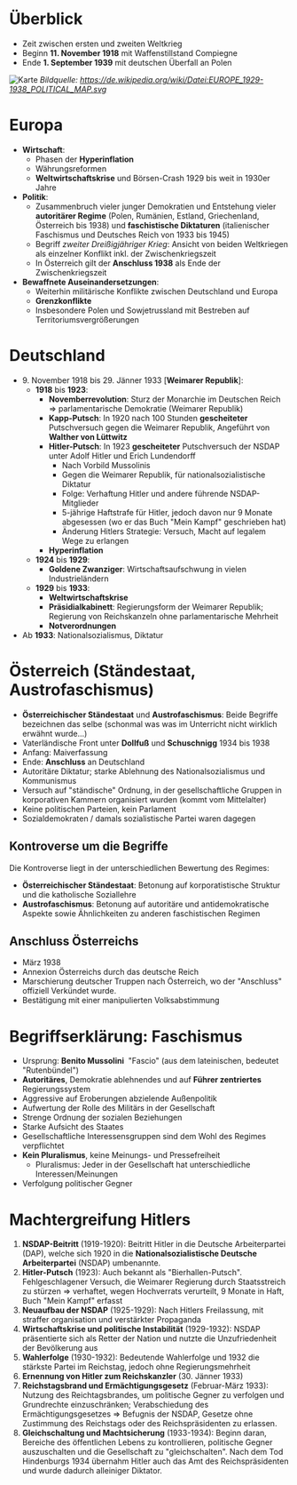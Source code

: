 # Überblick

- Zeit zwischen ersten und zweiten Weltkrieg
- Beginn **11. November 1918** mit Waffenstillstand Compiegne
- Ende **1. September 1939** mit deutschen Überfall an Polen

![Karte](https://upload.wikimedia.org/wikipedia/commons/thumb/9/9f/EUROPE_1929-1938_POLITICAL_MAP.svg/975px-EUROPE_1929-1938_POLITICAL_MAP.svg.png)
*Bildquelle: https://de.wikipedia.org/wiki/Datei:EUROPE_1929-1938_POLITICAL_MAP.svg*

# Europa

- **Wirtschaft**: 
  - Phasen der **Hyperinflation**
  - Währungsreformen
  - **Weltwirtschaftskrise** und Börsen-Crash 1929 bis weit in 1930er Jahre
- **Politik**:
  - Zusammenbruch vieler junger Demokratien und Entstehung vieler **autoritärer Regime** (Polen, Rumänien, Estland, Griechenland, Österreich bis 1938) und **faschistische Diktaturen** (italienischer Faschismus und Deutsches Reich von 1933 bis 1945)
  - Begriff *zweiter Dreißigjähriger Krieg*: Ansicht von beiden Weltkriegen als einzelner Konflikt inkl. der Zwischenkriegszeit
  - In Österreich gilt der **Anschluss 1938** als Ende der Zwischenkriegszeit
- **Bewaffnete Auseinandersetzungen**:
  - Weiterhin militärische Konflikte zwischen Deutschland und Europa
  - **Grenzkonflikte**
  - Insbesondere Polen und Sowjetrussland mit Bestreben auf Territoriumsvergrößerungen

# Deutschland
- 9\. November 1918 bis 29. Jänner 1933 [**Weimarer Republik**]: 
  - **1918** bis **1923**: 
    - **Novemberrevolution**: Sturz der Monarchie im Deutschen Reich $\Rightarrow$ parlamentarische Demokratie (Weimarer Republik)
    - **Kapp-Putsch**: In 1920 nach 100 Stunden **gescheiteter** Putschversuch gegen die Weimarer Republik, Angeführt von **Walther von Lüttwitz**
    - **Hitler-Putsch**: In 1923 **gescheiteter** Putschversuch der NSDAP unter Adolf Hitler und Erich Lundendorff
      - Nach Vorbild Mussolinis
      - Gegen die Weimarer Republik, für nationalsozialistische Diktatur
      - Folge: Verhaftung Hitler und andere führende NSDAP-Mitglieder 
      - 5-jährige Haftstrafe für Hitler, jedoch davon nur 9 Monate abgesessen (wo er das Buch "Mein Kampf" geschrieben hat)
      - Änderung Hitlers Strategie: Versuch, Macht auf legalem Wege zu erlangen
    - **Hyperinflation**
  - **1924** bis **1929**:
    - **Goldene Zwanziger**: Wirtschaftsaufschwung in vielen Industrieländern
  - **1929** bis **1933**:
    - **Weltwirtschaftskrise**
    - **Präsidialkabinett**: Regierungsform der Weimarer Republik; Regierung von Reichskanzeln ohne parlamentarische Mehrheit
    - **Notverordnungen**
- Ab **1933**: Nationalsozialismus, Diktatur

# Österreich (Ständestaat, Austrofaschismus)

- **Österreichischer Ständestaat** und **Austrofaschismus**: Beide Begriffe bezeichnen das selbe (schonmal was was im Unterricht nicht wirklich erwähnt wurde...)
- Vaterländische Front unter **Dollfuß** und **Schuschnigg** 1934 bis 1938
- Anfang: Maiverfassung
- Ende: **Anschluss** an Deutschland
- Autoritäre Diktatur; starke Ablehnung des Nationalsozialismus und Kommunismus
- Versuch auf "ständische" Ordnung, in der gesellschaftliche Gruppen in korporativen Kammern organisiert wurden (kommt vom Mittelalter)
- Keine politischen Parteien, kein Parlament
- Sozialdemokraten / damals sozialistische Partei waren dagegen

## Kontroverse um die Begriffe
Die Kontroverse liegt in der unterschiedlichen Bewertung des Regimes:
- **Österreichischer Ständestaat**: Betonung auf korporatistische Struktur und die katholische Soziallehre
- **Austrofaschismus**: Betonung auf autoritäre und antidemokratische Aspekte sowie Ähnlichkeiten zu anderen faschistischen Regimen

## Anschluss Österreichs
- März 1938
- Annexion Österreichs durch das deutsche Reich
- Marschierung deutscher Truppen nach Österreich, wo der "Anschluss" offiziell Verkündet wurde.
- Bestätigung mit einer manipulierten Volksabstimmung

# Begriffserklärung: Faschismus
- Ursprung: **Benito Mussolini** ​ "Fascio" (aus dem lateinischen, bedeutet "Rutenbündel")
- **Autoritäres**, Demokratie ablehnendes und auf **Führer zentriertes** Regierungssystem
- Aggressive auf Eroberungen abzielende Außenpolitik
- Aufwertung der Rolle des Militärs in der Gesellschaft
- Strenge Ordnung der sozialen Beziehungen
- Starke Aufsicht des Staates
- Gesellschaftliche Interessensgruppen sind dem Wohl des Regimes verpflichtet
- **Kein Pluralismus**, keine Meinungs- und Pressefreiheit
  - Pluralismus: Jeder in der Gesellschaft hat unterschiedliche Interessen/Meinungen
- Verfolgung politischer Gegner

# Machtergreifung Hitlers
1. **NSDAP-Beitritt** (1919-1920): Beitritt Hitler in die Deutsche Arbeiterpartei (DAP), welche sich 1920 in die **Nationalsozialistische Deutsche Arbeiterpartei** (NSDAP) umbenannte.
2. **Hitler-Putsch** (1923): Auch bekannt als "Bierhallen-Putsch". Fehlgeschlagener Versuch, die Weimarer Regierung durch Staatsstreich zu stürzen $\Rightarrow$ verhaftet, wegen Hochverrats verurteilt, 9 Monate in Haft, Buch "Mein Kampf" erfasst
3. **Neuaufbau der NSDAP** (1925-1929): Nach Hitlers Freilassung, mit straffer organisation und verstärkter Propaganda
4. **Wirtschaftskrise und politische Instabilität** (1929-1932): NSDAP präsentierte sich als Retter der Nation und nutzte die Unzufriedenheit der Bevölkerung aus
5. **Wahlerfolge** (1930-1932): Bedeutende Wahlerfolge und 1932 die stärkste Partei im Reichstag, jedoch ohne Regierungsmehrheit
6. **Ernennung von Hitler zum Reichskanzler** (30. Jänner 1933)
7. **Reichstagsbrand und Ermächtigungsgesetz** (Februar-März 1933): Nutzung des Reichtagsbrandes, um politische Gegner zu verfolgen und Grundrechte einzuschränken; Verabschiedung des Ermächtigungsgesetzes $\Rightarrow$ Befugnis der NSDAP, Gesetze ohne Zustimmung des Reichstags oder des Reichspräsidenten zu erlassen. 
8. **Gleichschaltung und Machtsicherung** (1933-1934): Beginn daran, Bereiche des öffentlichen Lebens zu kontrollieren, politische Gegner auszuschalten und die Gesellschaft zu "gleichschalten". Nach dem Tod Hindenburgs 1934 übernahm Hitler auch das Amt des Reichspräsidenten und wurde dadurch alleiniger Diktator. 

